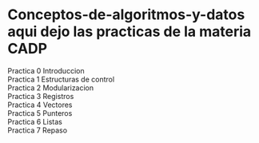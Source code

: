 # Conceptos-de-algoritmos-y-datos aqui dejo las practicas de la materia CADP
Practica 0 Introduccion  
Practica 1 Estructuras de control  
Practica 2 Modularizacion  
Practica 3 Registros  
Practica 4 Vectores  
Practica 5 Punteros  
Practica 6 Listas  
Practica 7 Repaso

